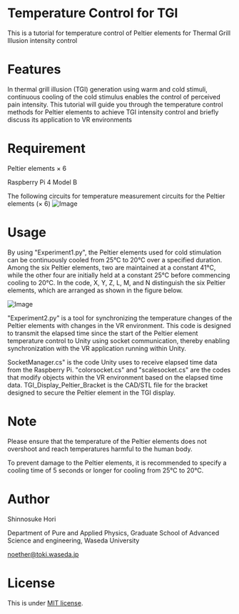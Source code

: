 # Temperature Control for TGI
This is a tutorial for temperature control of Peltier elements for Thermal Grill Illusion intensity control

# Features
In thermal grill illusion (TGI) generation using warm and cold stimuli, continuous cooling of the cold stimulus enables the control of perceived pain intensity. 
This tutorial will guide you through the temperature control methods for Peltier elements to achieve TGI intensity control and briefly discuss its application to VR environments 

 
# Requirement
Peltier elements × 6

Raspberry Pi 4 Model B

The following circuits for temperature measurement circuits for the Peltier elements (× 6)
![Image](https://github.com/user-attachments/assets/0e84643c-10f6-4672-8f42-789a341d92fb)

# Usage
By using "Experiment1.py", the Peltier elements used for cold stimulation can be continuously cooled from 25°C to 20°C over a specified duration. Among the six Peltier elements,
two are maintained at a constant 41°C, while the other four are initially held at a constant 25°C before commencing cooling to 20°C. 
In the code, X, Y, Z, L, M, and N distinguish the six Peltier elements, which are arranged as shown in the figure below.


![Image](https://github.com/user-attachments/assets/c079b54a-216a-45f1-9938-fc2c201fed83)

"Experiment2.py" is a tool for synchronizing the temperature changes of the Peltier elements with changes in the VR environment. 
This code is designed to transmit the elapsed time since the start of the Peltier element temperature control to Unity using socket communication, 
thereby enabling synchronization with the VR application running within Unity.

SocketManager.cs" is the code Unity uses to receive elapsed time data from the Raspberry Pi.
"colorsocket.cs" and "scalesocket.cs" are the codes that modify objects within the VR environment based on the elapsed time data.
TGI_Display_Peltier_Bracket is the CAD/STL file for the bracket designed to secure the Peltier element in the TGI display.

# Note
Please ensure that the temperature of the Peltier elements does not overshoot and reach temperatures harmful to the human body.

To prevent damage to the Peltier elements, it is recommended to specify a cooling time of 5 seconds or longer for cooling from 25°C to 20°C.
 
# Author
 Shinnosuke Hori
 
 Department of Pure and Applied Physics, Graduate School of Advanced Science and engineering, Waseda University
 
 noether@toki.waseda.jp
 
# License
 
This is under [MIT license](https://en.wikipedia.org/wiki/MIT_License).


